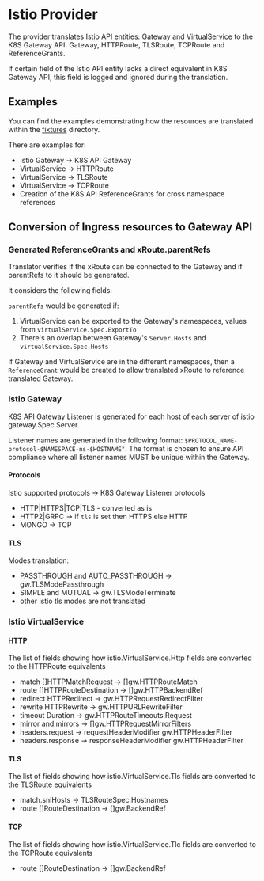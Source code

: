 # Istio Provider

The provider translates Istio API entities: [Gateway](https://istio.io/latest/docs/reference/config/networking/gateway/) and [VirtualService](https://istio.io/latest/docs/reference/config/networking/virtual-service) to the K8S Gateway API: Gateway, HTTPRoute, TLSRoute, TCPRoute and ReferenceGrants.

If certain field of the Istio API entity lacks a direct equivalent in K8S Gateway API, this field is logged and ignored during the translation.

## Examples

You can find the examples demonstrating how the resources are translated within the [fixtures](./fixtures/) directory.

There are examples for:

* Istio Gateway -> K8S API Gateway
* VirtualService -> HTTPRoute
* VirtualService -> TLSRoute
* VirtualService -> TCPRoute
* Creation of the K8S API ReferenceGrants for cross namespace references

## Conversion of Ingress resources to Gateway API

### Generated ReferenceGrants and xRoute.parentRefs

Translator verifies if the xRoute can be connected to the Gateway and if parentRefs to it should be generated.

It considers the following fields:

`parentRefs` would be generated if:

1. VirtualService can be exported to the Gateway's namespaces, values from `virtualService.Spec.ExportTo`
2. There's an overlap between Gateway's `Server.Hosts` and `virtualService.Spec.Hosts`

If Gateway and VirtualService are in the different namespaces, then a `ReferenceGrant` would be created to allow translated xRoute to reference translated Gateway.

### Istio Gateway

K8S API Gateway Listener is generated for each host of each server of istio gateway.Spec.Server.

Listener names are generated in the following format: `$PROTOCOL_NAME-protocol-$NAMESPACE-ns-$HOSTNAME"`. The format is chosen to ensure API compliance where all listener names MUST be unique within the Gateway.

#### Protocols

Istio supported protocols -> K8S Gateway Listener protocols

* HTTP|HTTPS|TCP|TLS - converted as is
* HTTP2|GRPC -> if `tls` is set then HTTPS else HTTP
* MONGO -> TCP

#### TLS

Modes translation:

* PASSTHROUGH and AUTO_PASSTHROUGH -> gw.TLSModePassthrough
* SIMPLE and MUTUAL -> gw.TLSModeTerminate
* other istio tls modes are not translated

### Istio VirtualService

#### HTTP

The list of fields showing how istio.VirtualService.Http fields are converted to the HTTPRoute equivalents

* match []HTTPMatchRequest -> []gw.HTTPRouteMatch
* route []HTTPRouteDestination -> []gw.HTTPBackendRef
* redirect HTTPRedirect -> gw.HTTPRequestRedirectFilter
* rewrite HTTPRewrite -> gw.HTTPURLRewriteFilter
* timeout Duration -> gw.HTTPRouteTimeouts.Request
* mirror and mirrors -> []gw.HTTPRequestMirrorFilters
* headers.request -> requestHeaderModifier gw.HTTPHeaderFilter
* headers.response -> responseHeaderModifier gw.HTTPHeaderFilter

#### TLS

The list of fields showing how istio.VirtualService.Tls fields are converted to the TLSRoute equivalents

* match.sniHosts -> TLSRouteSpec.Hostnames
* route []RouteDestination ->  []gw.BackendRef

#### TCP

The list of fields showing how istio.VirtualService.Tlc fields are converted to the TCPRoute equivalents

* route []RouteDestination ->  []gw.BackendRef
